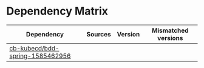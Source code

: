 # Dependency Matrix

Dependency | Sources | Version | Mismatched versions
---------- | ------- | ------- | -------------------
[cb-kubecd/bdd-spring-1585462956](https://github.com/cb-kubecd/bdd-spring-1585462956.git) |  | []() | 
